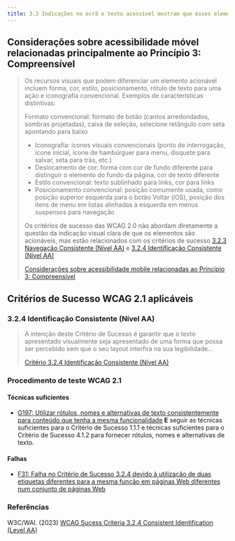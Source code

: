 ```yaml
---
title: 3.2 Indicações no ecrã e texto acessível mostram que esses elementos são ativavéis
---
```


## Considerações sobre acessibilidade móvel relacionadas principalmente ao Princípio 3: Compreensível

>
><font color="#757575">Os recursos visuais que podem diferenciar um elemento acionável incluem forma, cor, estilo, posicionamento, rótulo de texto para uma ação e iconografia convencional. Exemplos de características distintivas:
>
>Formato convencional: formato de botão (cantos arredondados, sombras projetadas), caixa de seleção, selecione retângulo com seta apontando para baixo
> - Iconografia: ícones visuais convencionais (ponto de interrogação, ícone inicial, ícone de hambúrguer para menu, disquete para salvar, seta para trás, etc.)
> - Deslocamento de cor: forma com cor de fundo diferente para distinguir o elemento do fundo da página, cor de texto diferente
> - Estilo convencional: texto sublinhado para links, cor para links
> - Posicionamento convencional: posição comumente usada, como posição superior esquerda para o botão Voltar (iOS), posição dos itens de menu em listas alinhadas à esquerda em menus suspensos para navegação</font>
> 
> Os critérios de sucesso das WCAG 2.0 não abordam diretamente a questão da indicação visual clara de que os elementos são acionáveis, mas estão relacionados com os critérios de sucesso [3.2.3 Navegação Consistente (Nível AA)](https://www.w3.org/WAI/WCAG22/Understanding/consistent-navigation) e [3.2.4 Identificação Consistente (Nível AA)](https://www.w3.org/WAI/WCAG22/Understanding/consistent-identification)
>
> [Considerações sobre acessibilidade mobile relacionadas ao Princípio 3: Compreensível](https://www.w3.org/TR/mobile-accessibility-mapping/#provide-clear-indication-that-elements-are-actionable)

## Critérios de Sucesso WCAG 2.1 aplicáveis

### 3.2.4 Identificação Consistente (Nível AA)
><font color="#757575">A intenção deste Critério de Sucesso é garantir que o texto apresentado visualmente seja apresentado de uma forma que possa ser percebido sem que o seu layout interfira na sua legibilidade...</font>
>
> [Critério 3.2.4 Identificação Consistente (Nível AA)](https://www.w3.org/WAI/WCAG22/Understanding/consistent-identification)
>

### Procedimento de teste WCAG 2.1

#### Técnicas suficientes
- [G197: Utilizar rótulos, nomes e alternativas de texto consistentemente para conteúdo que tenha a mesma funcionalidade](/tecnicas-procedimentos-de-teste/G197.md) **E** seguir as técnicas suficientes para o Critério de Sucesso 1.1.1 e técnicas suficientes para o Critério de Sucesso 4.1.2 para fornecer rótulos, nomes e alternativas de texto.
#### Falhas
- [F31: Falha no Critério de Sucesso 3.2.4 devido à utilização de duas etiquetas diferentes para a mesma função em páginas Web diferentes num conjunto de páginas Web](/falhas/F31.md)


### Referências

W3C/WAI. (2023) [WCAG Sucess Criteria 3.2.4 Consistent Identification (Level AA)](https://www.w3.org/WAI/WCAG22/Understanding/consistent-identification)



